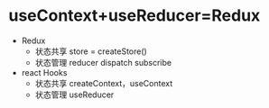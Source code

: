 # useContext+useReducer=Redux
- Redux
  - 状态共享 store = createStore()
  - 状态管理 reducer dispatch subscribe
- react Hooks
  - 状态共享 createContext，useContext
  - 状态管理 useReducer
